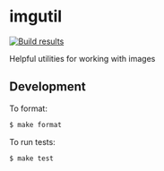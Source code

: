 # imgutil

[![Build results](https://github.com/buildpacks/imgutil/workflows/test/badge.svg)](https://github.com/buildpacks/imgutil/actions)

Helpful utilities for working with images

## Development

To format:

```bash
$ make format
```

To run tests:

```bash
$ make test
```
